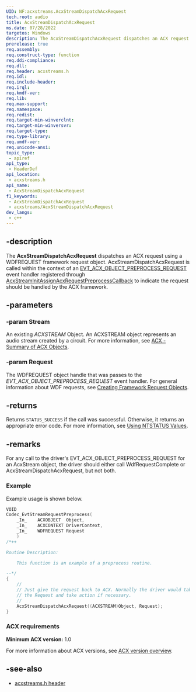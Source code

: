 ```yaml
---
UID: NF:acxstreams.AcxStreamDispatchAcxRequest
tech.root: audio
title: AcxStreamDispatchAcxRequest
ms.date: 07/28/2022
targetos: Windows
description: The AcxStreamDispatchAcxRequest dispatches an ACX request using a WDFREQUEST framework request object.
prerelease: true
req.assembly: 
req.construct-type: function
req.ddi-compliance: 
req.dll: 
req.header: acxstreams.h
req.idl: 
req.include-header: 
req.irql: 
req.kmdf-ver: 
req.lib: 
req.max-support: 
req.namespace: 
req.redist: 
req.target-min-winverclnt: 
req.target-min-winversvr: 
req.target-type: 
req.type-library: 
req.umdf-ver: 
req.unicode-ansi: 
topic_type:
 - apiref
api_type:
 - HeaderDef 
api_location:
 - acxstreams.h
api_name:
 - AcxStreamDispatchAcxRequest
f1_keywords:
 - AcxStreamDispatchAcxRequest
 - acxstreams/AcxStreamDispatchAcxRequest
dev_langs:
 - c++
---
```


## -description

The **AcxStreamDispatchAcxRequest** dispatches an ACX request using a WDFREQUEST framework request object. AcxStreamDispatchAcxRequest is called within the context of an [EVT_ACX_OBJECT_PREPROCESS_REQUEST](../acxrequest/nc-acxrequest-evt_acx_object_preprocess_request.md) event handler registered through [AcxStreamInitAssignAcxRequestPreprocessCallback](nf-acxstreams-acxstreaminitassignacxrequestpreprocesscallback.md) to indicate the request should be handled by the ACX framework.

## -parameters

### -param Stream

An existing *ACXSTREAM* Object. An ACXSTREAM object represents an audio stream created by a circuit. For more information, see [ACX - Summary of ACX Objects](/windows-hardware/drivers/audio/acx-summary-of-objects).

### -param Request

The WDFREQUEST object handle that was passes to the *EVT_ACX_OBJECT_PREPROCESS_REQUEST* event handler. For general information about WDF requests, see [Creating Framework Request Objects](/windows-hardware/drivers/wdf/creating-framework-request-objects).

## -returns

Returns `STATUS_SUCCESS` if the call was successful. Otherwise, it returns an appropriate error code. For more information, see [Using NTSTATUS Values](/windows-hardware/drivers/kernel/using-ntstatus-values).

## -remarks

For any call to the driver's EVT_ACX_OBJECT_PREPROCESS_REQUEST for an AcxStream object, the driver should either call WdfRequestComplete or AcxStreamDispatchAcxRequest, but not both.

### Example

Example usage is shown below.

```cpp
VOID
Codec_EvtStreamRequestPreprocess(
    _In_    ACXOBJECT  Object,
    _In_    ACXCONTEXT DriverContext,
    _In_    WDFREQUEST Request
    )
/*++

Routine Description:

    This function is an example of a preprocess routine.

--*/
{
    //
    // Just give the request back to ACX. Normally the driver would take steps to examine
    // the Request and take action if necessary.
    //
    AcxStreamDispatchAcxRequest((ACXSTREAM)Object, Request);
}
```

### ACX requirements

**Minimum ACX version:** 1.0

For more information about ACX versions, see [ACX version overview](/windows-hardware/drivers/audio/acx-version-overview).

## -see-also

- [acxstreams.h header](index.md)
